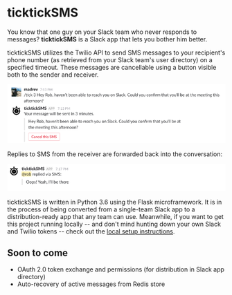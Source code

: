 # ticktickSMS

You know that one guy on your Slack team who never responds to messages? **ticktickSMS** is a Slack app that lets you bother him better.

ticktickSMS utilizes the Twilio API to send SMS messages to your recipient's phone number (as retrieved from your Slack team's user directory) on a specified timeout. These messages are cancellable using a button visible both to the sender and receiver.

![from_slack](https://github.com/madrev/ticktickSMS/blob/master/docs/screenshots/from_slack.png)

Replies to SMS from the receiver are forwarded back into the conversation:

![to_slack](https://github.com/madrev/ticktickSMS/blob/master/docs/screenshots/to_slack.png)

ticktickSMS is written in Python 3.6 using the Flask microframework. It is in the process of being converted from a single-team Slack app to a distribution-ready app that any team can use. Meanwhile, if you want to get this project running locally -- and don't mind hunting down your own Slack and Twilio tokens -- check out the [local setup instructions](./docs/local_setup.md).

## Soon to come
* OAuth 2.0 token exchange and permissions (for distribution in Slack app directory)
* Auto-recovery of active messages from Redis store
